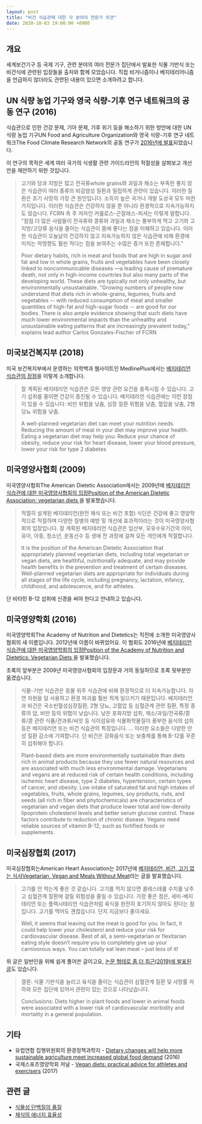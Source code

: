 ```yaml
---
layout: post
title: "비건 식습관에 대한 각 분야의 전문가 의견"
date: 2020-10-03 19:00:00 +0900
---
```

## 개요

세계보건기구 등 국제 기구, 관련 분야의 여러 전문가 집단에서 발표한 식물 기반식 또는 비건식에 관련된 입장들을 출처와 함께 모았습니다. 직접 비거니즘이나 베지테리어니즘을 언급하지 않더라도 관련된 내용이 있으면 소개하려고 합니다.

## UN 식량 농업 기구와 영국 식량-기후 연구 네트워크의 공동 연구 (2016)

식습관으로 인한 건강 문제, 기아 문제, 기후 위기 등을 해소하기 위한 방안에 대한 UN 식량 농업 기구UN Food and Agriculture Organization와 영국 식량-기후 연구 네트워크The Food Climate Research Network의 공동 연구가 [2016년에 발표](http://www.fao.org/3/a-i5640e.pdf)되었습니다.

이 연구의 목적은 세계 여러 국가의 식생활 관련 가이드라인의 적절성을 살펴보고 개선안을 제안하기 위한 것입니다.

> 고기와 당과 지방은 많고 전곡류whole grains와 과일과 채소는 부족한 좋지 않은 식습관이 여러 종류의 비감염성 질환과 밀접하게 관련이 있습니다. 이러한 질환은 조기 사망의 가장 큰 원인입니다. 소득이 높은 국가나 개발 도상국 모두 마찬가지입니다. 이러한 식습관은 건강하지 않을 뿐 아니라 환경적으로 지속가능하지도 않습니다. FCRN 측 주 저자인 카를로스-곤잘레스-피셔는 이렇게 말합니다. "점점 더 많은 사람들이 전곡류와 콩류와 과일과 채소는 풍부하게 먹고 고기와 고지방/고당류 음식을 줄이는 식습관이 몸에 좋다는 점을 이해하고 있습니다. 이러한 식습관이 오늘날의 건강하지 않고 지속가능하지 않은 식습관에 비해 환경에 미치는 악영향도 훨씬 적다는 점을 보여주는 수많은 증거 또한 존재합니다."
>
> Poor dietary habits, rich in meat and foods that are high in sugar and fat and low in whole grains, fruits and vegetables have been closely linked to noncommunicable diseases —a leading cause of premature death, not only in high-income countries but also many parts of the developing world. These diets are typically not only unhealthy, but environmentally unsustainable. "Growing numbers of people now understand that diets rich in whole-grains, legumes, fruits and vegetables -- with reduced consumption of meat  and smaller quantities of high-fat and high-sugar foods -- are good for our bodies. There is also ample evidence showing that such diets have much lower environmental impacts than the unhealthy and unsustainable eating patterns that are increasingly prevalent today," explains lead author Carlos Gonzales-Fischer of FCRN

## 미국보건복지부 (2018)

미국 보건복지부에서 운영하는 의학백과 웹사이트인 MedlinePlus에서는 [베지테리언 식습관의 장점](https://medlineplus.gov/ency/article/002465.htm)을 이렇게 소개합니다.

> 잘 계획된 베지테리언 식습관은 모든 영양 관련 요건을 충족시킬 수 있습니다. 고기 섭취를 줄이면 건강이 증진될 수 있습니다. 베지테리언 식습관에는 이런 장점이 있을 수 있습니다: 비만 위험을 낮춤, 심장 질환 위험을 낮츰, 혈압을 낮춤, 2형 당뇨 위험을 낮춤.
>
> A well-planned vegetarian diet can meet your nutrition needs. Reducing the amount of meat in your diet may improve your health. Eating a vegetarian diet may help you: Reduce your chance of obesity, reduce your risk for heart disease, lower your blood pressure, lower your risk for type 2 diabetes

## 미국영양사협회 (2009)

미국영양사협회The American Dietetic Association에서는 2009년에 [베지테리언 식습관에 대한 미국영양사협회의 입장Position of the American Dietetic Association: vegetarian diets
](https://pubmed.ncbi.nlm.nih.gov/19562864/)을 발표했습니다.

> 적절히 설계된 베지테리언(완전 채식 또는 비건 포함) 식단은 건강에 좋고 영양학적으로 적절하며 다양한 질병의 예방 및 개선에 효과적이라는 것이 미국영양사협회의 입장입니다. 잘 계획된 베지테리언 식습관은 임산부, 모유수유기간의 아이, 유아, 아동, 청소년, 운동선수 등 생애 전 과정에 걸쳐 모든 개인에게 적절합니다.
>
> It is the position of the American Dietetic Association that appropriately planned vegetarian diets, including total vegetarian or vegan diets, are healthful, nutritionally adequate, and may provide health benefits in the prevention and treatment of certain diseases. Well-planned vegetarian diets are appropriate for individuals during all stages of the life cycle, including pregnancy, lactation, infancy, childhood, and adolescence, and for athletes.

단 비타민 B-12 섭취에 신경을 써야 한다고 안내하고 있습니다.

## 미국영양학회 (2016)

미국영양학회The Academy of Nutrition and Dietetics는 직전에 소개한 미국영양사협회의 새 이름입니다. 2012년에 이름이 바뀌었어요. 이 협회도 2016년에 [베지테리언 식습관에 대한 미국영양학회의 입장Position of the Academy of Nutrition and Dietetics: Vegetarian Diets
](https://pubmed.ncbi.nlm.nih.gov/27886704/)을 발표했습니다.

초록의 앞부분은 2009년 미국영양사협회의 입장문과 거의 동일하므로 초록 뒷부분만 옮겼습니다.

> 식물-기반 식습관은 동물 위주 식습관에 비해 환경적으로 더 지속가능합니다. 자연 자원을 덜 사용하고 환경 파괴를 훨씬 적게 일으키기 때문입니다. 베지테리언과 비건은 국소빈혈성심장질환, 2형 당뇨, 고혈압 등 심혈관계 관련 질환, 특정 종류의 암, 비만 등의 위험이 낮습니다. 낮은 포화지방 섭취, 채소/과일/전곡류/콩류/콩 관련 식품/견과류/씨앗 등 식이섬유와 식물화학물질이 풍부한 음식의 섭취 등은 베지테리언 또는 비건 식습관의 특징입니다. ... 이러한 요소들은 다양한 만성 질환 감소에 기여합니다. 단 비건은 강화음식 또는 보충제를 통해 B-12를 꾸준히 섭취해야 합니다.
>
> Plant-based diets are more environmentally sustainable than diets rich in animal products because they use fewer natural resources and are associated with much less environmental damage. Vegetarians and vegans are at reduced risk of certain health conditions, including ischemic heart disease, type 2 diabetes, hypertension, certain types of cancer, and obesity. Low intake of saturated fat and high intakes of vegetables, fruits, whole grains, legumes, soy products, nuts, and seeds (all rich in fiber and phytochemicals) are characteristics of vegetarian and vegan diets that produce lower total and low-density lipoprotein cholesterol levels and better serum glucose control. These factors contribute to reduction of chronic disease. Vegans need reliable sources of vitamin B-12, such as fortified foods or supplements.

## 미국심장협회 (2017)

미국심장협회는American Heart Association는 2017년에 [베지테리언, 비건, 고기 없는 식사Vegetarian, Vegan and Meals Without Meat](https://www.heart.org/en/healthy-living/healthy-eating/eat-smart/nutrition-basics/vegetarian-vegan-and-meals-without-meat)라는 글을 발표했습니다.

> 고기를 안 먹는게 좋은 것 같습니다. 고기를 먹지 않으면 콜레스테롤 수치를 낮추고 심혈관계 질환에 걸릴 위험성을 줄일 수 있습니다. 가장 좋은 점은, 세미-베지테리언 또는 플렉시테리언 식습관처럼 육식을 완전히 포기하지 않아도 된다는 점입니다. 고기를 먹어도 괜찮습니다. 단지 지금보다 줄이세요.
>
> Well, it seems that leaving out the meat is good for you. In fact, it could help lower your cholesterol and reduce your risk for cardiovascular disease. Best of all, a semi-vegetarian or flexitarian eating style doesn’t require you to completely give up your carnivorous ways. You can totally eat lean meat – just less of it!

위 글은 일반인을 위해 쉽게 풀어쓴 글이고요, [논문 형태로 좀 더 최근(2019)에 발표된 글](https://www.ahajournals.org/doi/10.1161/JAHA.119.012865)도 있습니다.

> 결론: 식물 기반식을 늘리고 육식을 줄이는 식습관이 심혈관계 질환 및 사망률 저하와 모든 집단에 있어서 관련이 있는 것으로 나타났습니다.
>
> Conclusions: Diets higher in plant foods and lower in animal foods were associated with a lower risk of cardiovascular morbidity and mortality in a general population.

## 기타

* 유럽연합 집행위원회의 환경정책과학지 - [Dietary changes will help more sustainable agriculture meet increased global food demand](https://ec.europa.eu/environment/integration/research/newsalert/pdf/dietary_changes_sustainable_agriculture_increased_global_food_demand_478na1_en.pdf) (2016)
* 국제스포츠영양학회 저널 - [Vegan diets: practical advice for athletes and exercisers](https://jissn.biomedcentral.com/articles/10.1186/s12970-017-0192-9) (2017)

## 관련 글

* [식물성 단백질의 품질](/2020/10/02/quality-of-plant-based-protein.html)
* [채식의 에너지 효율성](/2020/03/15/efficiency-of-vegan-diet.html)
